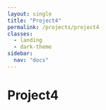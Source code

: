 ```yaml
---
layout: single
title: "Project4"
permalink: /projects/project4
classes:
  - landing
  - dark-theme
sidebar:
  nav: "docs"
---
```


# Project4
